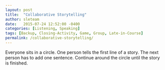 ```yaml
---
layout: post
title:  "Collaborative Storytelling"
author: sleteam
date:   2015-07-24 12:52:00 -0400
categories: [Listening, Speaking]
tags: [Backup, Closing-Activity, Game, Group, Late-in-Course]
permalink: /collaborative-storytelling/
---
```

Everyone sits in a circle. One person tells the first line of a story. The next person has to add one sentence. Continue around the circle until the story is finished.